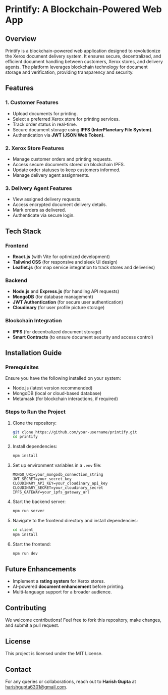 # Printify: A Blockchain-Powered Web App

## Overview
Printify is a blockchain-powered web application designed to revolutionize the Xerox document delivery system. It ensures secure, decentralized, and efficient document handling between customers, Xerox stores, and delivery agents. The platform leverages blockchain technology for document storage and verification, providing transparency and security.

## Features

### 1. Customer Features
- Upload documents for printing.
- Select a preferred Xerox store for printing services.
- Track order status in real-time.
- Secure document storage using **IPFS (InterPlanetary File System)**.
- Authentication via **JWT (JSON Web Token)**.

### 2. Xerox Store Features
- Manage customer orders and printing requests.
- Access secure documents stored on blockchain IPFS.
- Update order statuses to keep customers informed.
- Manage delivery agent assignments.

### 3. Delivery Agent Features
- View assigned delivery requests.
- Access encrypted document delivery details.
- Mark orders as delivered.
- Authenticate via secure login.

## Tech Stack

### Frontend
- **React.js** (with Vite for optimized development)
- **Tailwind CSS** (for responsive and sleek UI design)
- **Leaflet.js** (for map service integration to track stores and deliveries)

### Backend
- **Node.js** and **Express.js** (for handling API requests)
- **MongoDB** (for database management)
- **JWT Authentication** (for secure user authentication)
- **Cloudinary** (for user profile picture storage)

### Blockchain Integration
- **IPFS** (for decentralized document storage)
- **Smart Contracts** (to ensure document security and access control)

## Installation Guide

### Prerequisites
Ensure you have the following installed on your system:
- Node.js (latest version recommended)
- MongoDB (local or cloud-based database)
- Metamask (for blockchain interactions, if required)

### Steps to Run the Project

1. Clone the repository:
   ```sh
   git clone https://github.com/your-username/printify.git
   cd printify
   ```

2. Install dependencies:
   ```sh
   npm install
   ```

3. Set up environment variables in a `.env` file:
   ```env
   MONGO_URI=your_mongodb_connection_string
   JWT_SECRET=your_secret_key
   CLOUDINARY_API_KEY=your_cloudinary_api_key
   CLOUDINARY_SECRET=your_cloudinary_secret
   IPFS_GATEWAY=your_ipfs_gateway_url
   ```

4. Start the backend server:
   ```sh
   npm run server
   ```

5. Navigate to the frontend directory and install dependencies:
   ```sh
   cd client
   npm install
   ```

6. Start the frontend:
   ```sh
   npm run dev
   ```

## Future Enhancements
- Implement a **rating system** for Xerox stores.
- AI-powered **document enhancement** before printing.
- Multi-language support for a broader audience.

## Contributing
We welcome contributions! Feel free to fork this repository, make changes, and submit a pull request.

## License
This project is licensed under the MIT License.

## Contact
For any queries or collaborations, reach out to **Harish Gupta** at [harishgupta6301@gmail.com](mailto:harishgupta6301@gmail.com).
